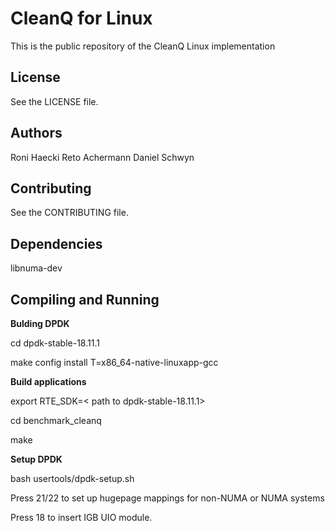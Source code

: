 # CleanQ for Linux

This is the public repository of the CleanQ Linux implementation


## License

See the LICENSE file.


## Authors

Roni Haecki
Reto Achermann
Daniel Schwyn


## Contributing

See the CONTRIBUTING file.


## Dependencies

libnuma-dev

## Compiling and Running

**Bulding DPDK**

cd dpdk-stable-18.11.1 

make config install T=x86_64-native-linuxapp-gcc 


**Build applications**

export RTE_SDK=< path to dpdk-stable-18.11.1>

cd benchmark_cleanq

make

**Setup DPDK**

bash usertools/dpdk-setup.sh

Press 21/22 to set up hugepage mappings for non-NUMA or NUMA systems

Press 18 to insert IGB UIO module. 